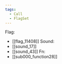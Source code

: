 ```yaml
---
tags:
  - Call
  - FlagSet
---
```

Flag:
- [[flag_11408]]
Sound:
- [[sound_17]]
- [[sound_43]]
Fn:
- [[sub000_function28]]
